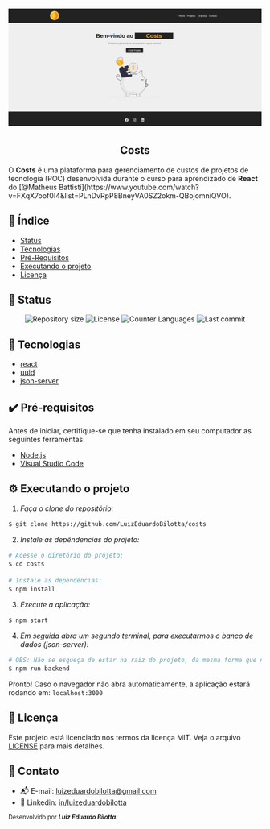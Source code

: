 <h1 align="center">
    <img src="./assets/screen_shoot_home.png" alt="Home page Costs"/>
</h1>

<h2 align="center">Costs</h2>
<p> 
  O <strong>Costs</strong> é uma plataforma para gerenciamento de custos de projetos de tecnologia (POC) desenvolvida durante o curso para aprendizado de <strong>React</strong> do [@Matheus Battisti](https://www.youtube.com/watch?v=FXqX7oof0I4&list=PLnDvRpP8BneyVA0SZ2okm-QBojomniQVO).
</p>

## :dart: Índice

- [Status](##status)
- [Tecnologias](#tecnologias)
- [Pré-Requisitos](#pre-requisitos)
- [Executando o projeto](#executando-o-projeto)
- [Licença](#licença)

## :game_die: Status

<p align="center">
  <img src="https://img.shields.io/github/repo-size/LuizEduardoBilotta/costs?style=for-the-badge" alt="Repository size">
  <img src="https://img.shields.io/github/license/LuizEduardoBilotta/costs?style=for-the-badge" alt="License">
  <img src="https://img.shields.io/github/languages/count/LuizEduardoBilotta/costs?style=for-the-badge&color=eb152a" alt="Counter Languages">
  <img src="https://img.shields.io/github/last-commit/LuizEduardoBilotta/costs?style=for-the-badge&color=f50cbb" alt="Last commit">
</p>

## :toolbox: Tecnologias

- [react](https://reactjs.org/)
- [uuid](https://www.npmjs.com/package/uuid)
- [json-server](https://www.npmjs.com/package/json-server)

## :heavy_check_mark: Pré-requisitos

Antes de iniciar, certifique-se que tenha instalado em seu computador as seguintes ferramentas:

- [Node.js](https://nodejs.org/)
- [Visual Studio Code](https://visualstudio.microsoft.com/pt-br/)

## :gear: Executando o projeto

1. _Faça o clone do repositório:_

```sh
$ git clone https://github.com/LuizEduardoBilotta/costs
```

2. _Instale as depêndencias do projeto:_

```sh
# Acesse o diretório do projeto:
$ cd costs

# Instale as dependências:
$ npm install
```

3. _Execute a aplicação:_

```sh
$ npm start
```

4. _Em seguida abra um segundo terminal, para executarmos o banco de dados (json-server):_

```sh
# OBS: Não se esqueça de estar na raiz do projeto, da mesma forma que no primeiro terminal.
$ npm run backend
```

Pronto! Caso o navegador não abra automaticamente, a aplicação estará rodando em: `localhost:3000`

## :bookmark_tabs: Licença

Este projeto está licenciado nos termos da licença MIT. Veja o arquivo [LICENSE](./LICENSE) para mais detalhes.

## :jigsaw: Contato

- :mailbox_with_mail: E-mail: <a href="mailto:luizeduardobilotta@gmail.com">luizeduardobilotta@gmail.com</a>
- :pushpin: Linkedin: [in/luizeduardobilotta](https://www.linkedin.com/in/luizeduardobilotta)

<sup>Desenvolvido por <i><strong>Luiz Eduardo Bilotta.</i></strong></sup>
